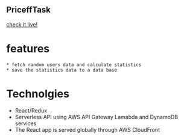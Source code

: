 
## PriceffTask

[check it live!](http://d27yzh58rnzo20.cloudfront.net/users)

# features 

    * fetch random users data and calculate statistics
    * save the statistics data to a data base 
# Technolgies
* React/Redux 
* Serverless API using AWS API Gateway Lamabda and DynamoDB services
* The React app is  served globally through AWS CloudFront